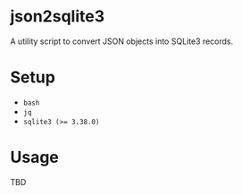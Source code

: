 # json2sqlite3

A utility script to convert JSON objects into SQLite3 records.

# Setup

* `bash`
* `jq`
* `sqlite3 (>= 3.38.0)`

# Usage

TBD
